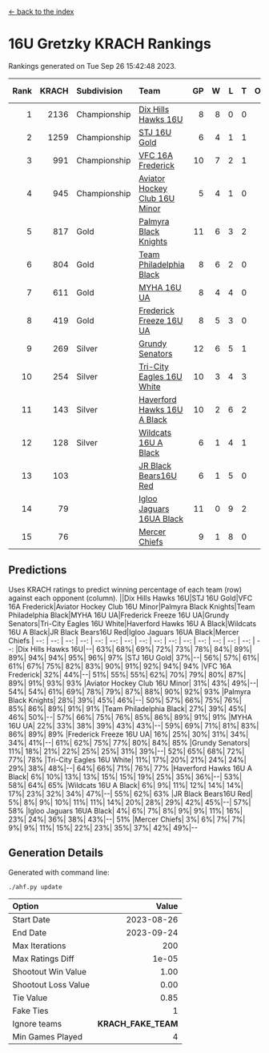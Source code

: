 [<- back to the index](readme.md)
# 16U Gretzky KRACH Rankings
Rankings generated on Tue Sep 26 15:42:48 2023.

Rank|KRACH|Subdivision|Team|GP|W|L|T|OTW|OTL|SoS|Exp Wins|Win Diff
---:|---:|:---|:---|---:|---:|---:|---:|---:|---:|---:|---:|---:
1|2136|Championship|[Dix Hills Hawks 16U](https://gamesheetstats.com/seasons/3659/teams/140688/schedule)|8|8|0|0|0|0|222|8.8|-0.0
2|1259|Championship|[STJ 16U Gold](https://gamesheetstats.com/seasons/3659/teams/140697/schedule)|6|4|1|1|1|0|661|5.7|0.0
3|991|Championship|[VFC 16A Frederick](https://gamesheetstats.com/seasons/3659/teams/140700/schedule)|10|7|2|1|0|1|552|8.7|-0.0
4|945|Championship|[Aviator Hockey Club 16U Minor](https://gamesheetstats.com/seasons/3659/teams/140687/schedule)|5|4|1|0|2|1|451|4.9|0.0
5|817|Gold|[Palmyra Black Knights](https://gamesheetstats.com/seasons/3659/teams/140696/schedule)|11|6|3|2|0|0|631|8.6|0.0
6|804|Gold|[Team Philadelphia Black](https://gamesheetstats.com/seasons/3659/teams/140698/schedule)|8|6|2|0|1|0|426|6.9|0.0
7|611|Gold|[MYHA 16U UA](https://gamesheetstats.com/seasons/3659/teams/140695/schedule)|8|4|4|0|1|1|731|4.9|0.0
8|419|Gold|[Frederick Freeze 16U UA](https://gamesheetstats.com/seasons/3659/teams/140689/schedule)|8|5|3|0|0|0|394|5.9|0.0
9|269|Silver|[Grundy Senators](https://gamesheetstats.com/seasons/3659/teams/140690/schedule)|12|6|5|1|0|0|344|7.7|0.0
10|254|Silver|[Tri-City Eagles 16U White](https://gamesheetstats.com/seasons/3659/teams/140699/schedule)|10|3|4|3|0|0|421|6.4|0.0
11|143|Silver|[Haverford Hawks 16U A Black](https://gamesheetstats.com/seasons/3659/teams/140691/schedule)|10|2|6|2|0|1|498|4.6|0.0
12|128|Silver|[Wildcats 16U A Black](https://gamesheetstats.com/seasons/3659/teams/140725/schedule)|6|1|4|1|0|0|669|2.7|0.0
13|103||[JR Black Bears16U Red](https://gamesheetstats.com/seasons/3659/teams/140693/schedule)|6|1|5|0|0|0|442|1.9|0.0
14|79||[Igloo Jaguars 16UA Black](https://gamesheetstats.com/seasons/3659/teams/140692/schedule)|11|0|9|2|0|1|868|2.6|0.0
15|76||[Mercer Chiefs](https://gamesheetstats.com/seasons/3659/teams/140694/schedule)|9|1|8|0|0|0|832|1.9|0.0

## Predictions
Uses KRACH ratings to predict winning percentage of each team (row) against each opponent (column).
||Dix Hills Hawks 16U|STJ 16U Gold|VFC 16A Frederick|Aviator Hockey Club 16U Minor|Palmyra Black Knights|Team Philadelphia Black|MYHA 16U UA|Frederick Freeze 16U UA|Grundy Senators|Tri-City Eagles 16U White|Haverford Hawks 16U A Black|Wildcats 16U A Black|JR Black Bears16U Red|Igloo Jaguars 16UA Black|Mercer Chiefs
| --: | --: | --: | --: | --: | --: | --: | --: | --: | --: | --: | --: | --: | --: | --: | --: 
|Dix Hills Hawks 16U|--| 63%| 68%| 69%| 72%| 73%| 78%| 84%| 89%| 89%| 94%| 94%| 95%| 96%| 97%
|STJ 16U Gold| 37%|--| 56%| 57%| 61%| 61%| 67%| 75%| 82%| 83%| 90%| 91%| 92%| 94%| 94%
|VFC 16A Frederick| 32%| 44%|--| 51%| 55%| 55%| 62%| 70%| 79%| 80%| 87%| 89%| 91%| 93%| 93%
|Aviator Hockey Club 16U Minor| 31%| 43%| 49%|--| 54%| 54%| 61%| 69%| 78%| 79%| 87%| 88%| 90%| 92%| 93%
|Palmyra Black Knights| 28%| 39%| 45%| 46%|--| 50%| 57%| 66%| 75%| 76%| 85%| 86%| 89%| 91%| 91%
|Team Philadelphia Black| 27%| 39%| 45%| 46%| 50%|--| 57%| 66%| 75%| 76%| 85%| 86%| 89%| 91%| 91%
|MYHA 16U UA| 22%| 33%| 38%| 39%| 43%| 43%|--| 59%| 69%| 71%| 81%| 83%| 86%| 89%| 89%
|Frederick Freeze 16U UA| 16%| 25%| 30%| 31%| 34%| 34%| 41%|--| 61%| 62%| 75%| 77%| 80%| 84%| 85%
|Grundy Senators| 11%| 18%| 21%| 22%| 25%| 25%| 31%| 39%|--| 52%| 65%| 68%| 72%| 77%| 78%
|Tri-City Eagles 16U White| 11%| 17%| 20%| 21%| 24%| 24%| 29%| 38%| 48%|--| 64%| 66%| 71%| 76%| 77%
|Haverford Hawks 16U A Black|  6%| 10%| 13%| 13%| 15%| 15%| 19%| 25%| 35%| 36%|--| 53%| 58%| 64%| 65%
|Wildcats 16U A Black|  6%|  9%| 11%| 12%| 14%| 14%| 17%| 23%| 32%| 34%| 47%|--| 55%| 62%| 63%
|JR Black Bears16U Red|  5%|  8%|  9%| 10%| 11%| 11%| 14%| 20%| 28%| 29%| 42%| 45%|--| 57%| 58%
|Igloo Jaguars 16UA Black|  4%|  6%|  7%|  8%|  9%|  9%| 11%| 16%| 23%| 24%| 36%| 38%| 43%|--| 51%
|Mercer Chiefs|  3%|  6%|  7%|  7%|  9%|  9%| 11%| 15%| 22%| 23%| 35%| 37%| 42%| 49%|--

## Generation Details

Generated with command line:
```
./ahf.py update
```

| Option | Value |
| :----- | ----: |
| Start Date | 2023-08-26 |
| End Date | 2023-09-24 |
| Max Iterations | 200 |
| Max Ratings Diff | 1e-05 |
| Shootout Win Value | 1.00 |
| Shootout Loss Value | 0.00 |
| Tie Value | 0.85 |
| Fake Ties | 1 |
| Ignore teams | __KRACH_FAKE_TEAM__ |
| Min Games Played | 4 |

